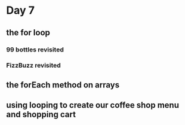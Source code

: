 # Day 7

## the for loop

### 99 bottles revisited

### FizzBuzz revisited

## the forEach method on arrays

## using looping to create our coffee shop menu and shopping cart
